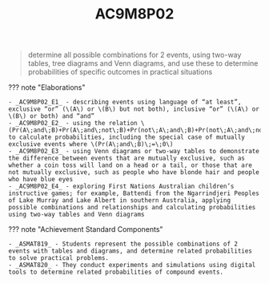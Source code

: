﻿---
tags: australian-curriculum
title: AC9M8P02
type: note
---
> determine all possible combinations for 2 events, using two-way tables, tree diagrams and Venn diagrams, and use these to determine probabilities of specific outcomes in practical situations

??? note "Elaborations"

	- _AC9M8P02_E1_ - describing events using language of “at least”, exclusive “or” (\(A\) or \(B\) but not both), inclusive “or” (\(A\) or \(B\) or both) and “and”
	- _AC9M8P02_E2_ - using the relation \(Pr(A\;and\;B)+Pr(A\;and\;not\;B)+Pr(not\;A\;and\;B)+Pr(not\;A\;and\;not\;B)=\;1\) to calculate probabilities, including the special case of mutually exclusive events where \(Pr(A\;and\;B)\;=\;0\)
	- _AC9M8P02_E3_ - using Venn diagrams or two-way tables to demonstrate the difference between events that are mutually exclusive, such as whether a coin toss will land on a head or a tail, or those that are not mutually exclusive, such as people who have blonde hair and people who have blue eyes
	- _AC9M8P02_E4_ - exploring First Nations Australian children’s instructive games; for example, Battendi from the Ngarrindjeri Peoples of Lake Murray and Lake Albert in southern Australia, applying possible combinations and relationships and calculating probabilities using two-way tables and Venn diagrams
??? note "Achievement Standard Components"

	- _ASMAT819_ - Students represent the possible combinations of 2 events with tables and diagrams, and determine related probabilities to solve practical problems.
	- _ASMAT820_ - They conduct experiments and simulations using digital tools to determine related probabilities of compound events.